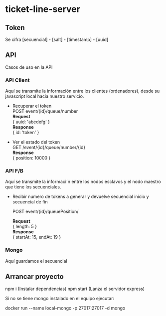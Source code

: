 # ticket-line-server

## Token
Se cifra
[secuencial] - [salt] - [timestamp] - [uuid]

## API
Casos de uso en la API

### API Client
Aquí se transmite la información entre los clientes (ordenadores), desde su javascript local hacia nuestro servicio.

* Recuperar el token  
  POST event/{id}/queue/number  
  **Request**  
   { uuid: 'abcdefg' }  
  **Response**  
   { id: 'token' }  

* Ver el estado del token  
   GET /event/{id}/queue/number/{id}  
  **Response**  
   { position: 10000 }

### API F/B
Aquí se transmite la informaci´n entre los nodos esclavos y el nodo maestro que tiene los secuenciales.

* Recibir numero de tokens a generar y devuelve secuencial inicio y secuencial de fin

  POST event/{id}/queuePosition/

  **Request**  
   { length: 5 }  
  **Response**  
   { startAt: 15, endAt: 19 }  

### Mongo

Aquí guardamos el secuencial

## Arrancar proyecto

npm i (Instalar dependencias)
npm start (Lanza el servidor express)

Si no se tiene mongo instalado en el equipo ejecutar:

docker run --name local-mongo -p 27017:27017 -d mongo
